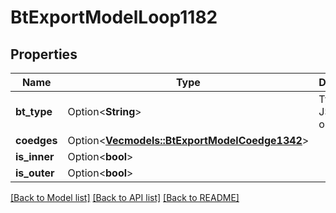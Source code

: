# BtExportModelLoop1182

## Properties

Name | Type | Description | Notes
------------ | ------------- | ------------- | -------------
**bt_type** | Option<**String**> | Type of JSON object. | [optional]
**coedges** | Option<[**Vec<models::BtExportModelCoedge1342>**](BTExportModelCoedge-1342.md)> |  | [optional]
**is_inner** | Option<**bool**> |  | [optional]
**is_outer** | Option<**bool**> |  | [optional]

[[Back to Model list]](../README.md#documentation-for-models) [[Back to API list]](../README.md#documentation-for-api-endpoints) [[Back to README]](../README.md)


